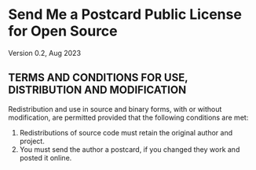 # Send Me a Postcard Public License for Open Source

Version 0.2, Aug 2023

## TERMS AND CONDITIONS FOR USE, DISTRIBUTION AND MODIFICATION

Redistribution and use in source and binary forms, with or without modification, are permitted provided that the following conditions are met:

1. Redistributions of source code must retain the original author and project.
2. You must send the author a postcard, if you changed they work and posted it online.
